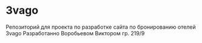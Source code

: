 # 3vago
Репозиторий для проекта по разработке сайта по бронированию отелей 3vago
Разработанно Воробьевом Виктором гр. 219/9
